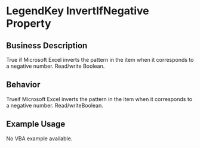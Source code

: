 # LegendKey InvertIfNegative Property

## Business Description
True if Microsoft Excel inverts the pattern in the item when it corresponds to a negative number. Read/write Boolean.

## Behavior
Trueif Microsoft Excel inverts the pattern in the item when it corresponds to a negative number. Read/writeBoolean.

## Example Usage
No VBA example available.